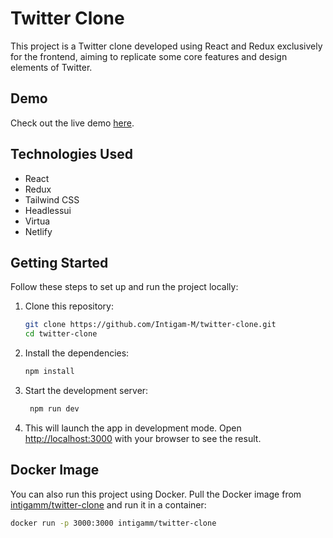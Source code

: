 # Twitter Clone

This project is a Twitter clone developed using React and Redux exclusively for the frontend, aiming to replicate some core features and design elements of Twitter.

## Demo

Check out the live demo [here](https://twitter-clone-x.netlify.app/).

## Technologies Used

- React
- Redux
- Tailwind CSS
- Headlessui
- Virtua
- Netlify

## Getting Started

Follow these steps to set up and run the project locally:

1. Clone this repository:

   ```bash
   git clone https://github.com/Intigam-M/twitter-clone.git
   cd twitter-clone

    ```

2. Install the dependencies:

   ```bash
   npm install
   ```

3. Start the development server:

   ```bash
    npm run dev
    ```

4. This will launch the app in development mode. Open [http://localhost:3000](http://localhost:3000) with your browser to see the result.

## Docker Image

You can also run this project using Docker. Pull the Docker image from  [intigamm/twitter-clone](https://hub.docker.com/repository/docker/intigamm/twitter-clone/general)  and run it in a container:

```bash
docker run -p 3000:3000 intigamm/twitter-clone
```




